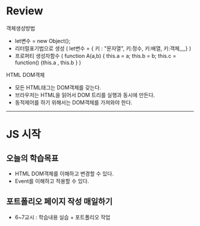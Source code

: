 # Review
객체생성방법
- let변수 = new Object();
- 리터럴표기법으로 생성 ( let변수 = { 키 : "문자열", 키:정수, 키:배열, 키:객체,,,,} )
- 프로퍼티 생성자함수 ( function A(a,b) { this.a = a; this.b = b; this.c = function() {this.a , this.b } )

HTML DOM객체
- 모든 HTML태그는 DOM객체를 갖는다.
- 브라우저는 HTML을 읽어서 DOM 트리를 실행과 동시에 만든다.
- 동적제어를 하기 위해서는 DOM객체를 가져와야 한다.


-----------------------------------------------------------------------------------------------

# JS 시작

## 오늘의 학습목표
- HTML DOM객체를 이해하고 변경할 수 있다.
- Event를 이해하고 적용할 수 있다.

## 포트폴리오 페이지 작성 매일하기
- 6~7교시 : 학습내용 실습 + 포트폴리오 작업
